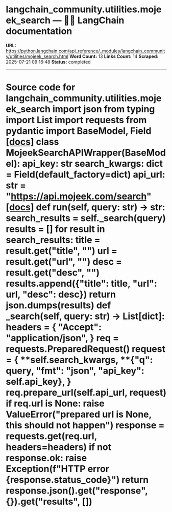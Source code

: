 # langchain_community.utilities.mojeek_search — 🦜🔗 LangChain  documentation

**URL:** https://python.langchain.com/api_reference/_modules/langchain_community/utilities/mojeek_search.html
**Word Count:** 13
**Links Count:** 14
**Scraped:** 2025-07-21 09:16:48
**Status:** completed

---

# Source code for langchain\_community.utilities.mojeek\_search               import json     from typing import List          import requests     from pydantic import BaseModel, Field                              [[docs]](https://python.langchain.com/api_reference/community/utilities/langchain_community.utilities.mojeek_search.MojeekSearchAPIWrapper.html#langchain_community.utilities.mojeek_search.MojeekSearchAPIWrapper)     class MojeekSearchAPIWrapper(BaseModel):         api_key: str         search_kwargs: dict = Field(default_factory=dict)         api_url: str = "https://api.mojeek.com/search"                         [[docs]](https://python.langchain.com/api_reference/community/utilities/langchain_community.utilities.mojeek_search.MojeekSearchAPIWrapper.html#langchain_community.utilities.mojeek_search.MojeekSearchAPIWrapper.run)         def run(self, query: str) -> str:             search_results = self._search(query)                  results = []                  for result in search_results:                 title = result.get("title", "")                 url = result.get("url", "")                 desc = result.get("desc", "")                 results.append({"title": title, "url": url, "desc": desc})                  return json.dumps(results)                             def _search(self, query: str) -> List[dict]:             headers = {                 "Accept": "application/json",             }                  req = requests.PreparedRequest()             request = {                 **self.search_kwargs,                 **{"q": query, "fmt": "json", "api_key": self.api_key},             }             req.prepare_url(self.api_url, request)             if req.url is None:                 raise ValueError("prepared url is None, this should not happen")                  response = requests.get(req.url, headers=headers)             if not response.ok:                 raise Exception(f"HTTP error {response.status_code}")                  return response.json().get("response", {}).get("results", [])